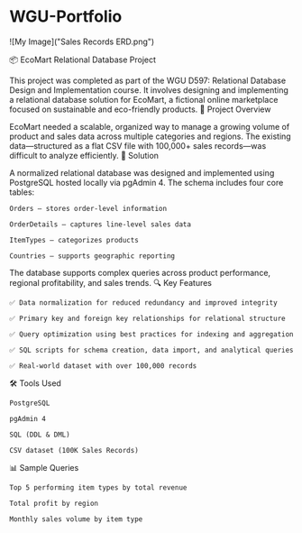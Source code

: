 # WGU-Portfolio

![My Image]("Sales Records ERD.png")

📦 EcoMart Relational Database Project

This project was completed as part of the WGU D597: Relational Database Design and Implementation course. It involves designing and implementing a relational database solution for EcoMart, a fictional online marketplace focused on sustainable and eco-friendly products.
📌 Project Overview

EcoMart needed a scalable, organized way to manage a growing volume of product and sales data across multiple categories and regions. The existing data—structured as a flat CSV file with 100,000+ sales records—was difficult to analyze efficiently.
🧩 Solution

A normalized relational database was designed and implemented using PostgreSQL hosted locally via pgAdmin 4. The schema includes four core tables:

    Orders – stores order-level information

    OrderDetails – captures line-level sales data

    ItemTypes – categorizes products

    Countries – supports geographic reporting

The database supports complex queries across product performance, regional profitability, and sales trends.
🔍 Key Features

    ✅ Data normalization for reduced redundancy and improved integrity

    ✅ Primary key and foreign key relationships for relational structure

    ✅ Query optimization using best practices for indexing and aggregation

    ✅ SQL scripts for schema creation, data import, and analytical queries

    ✅ Real-world dataset with over 100,000 records

🛠️ Tools Used

    PostgreSQL

    pgAdmin 4

    SQL (DDL & DML)

    CSV dataset (100K Sales Records)

📊 Sample Queries

    Top 5 performing item types by total revenue

    Total profit by region

    Monthly sales volume by item type